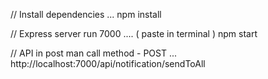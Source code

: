 // Install dependencies ...
npm install

// Express server run 7000 .... ( paste in terminal )
npm start

// API in post man call method - POST ...
http://localhost:7000/api/notification/sendToAll